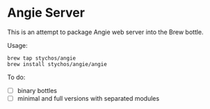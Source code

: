 # Angie Server

This is an attempt to package Angie web server into the Brew bottle.

Usage:
```shell
brew tap stychos/angie
brew install stychos/angie/angie
```

To do:
- [ ] binary bottles
- [ ] minimal and full versions with separated modules
